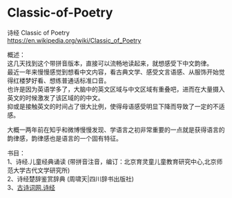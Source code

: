 # Classic-of-Poetry
诗经 Classic of Poetry<br>
https://en.wikipedia.org/wiki/Classic_of_Poetry<br>

概述：<br>
这几天找到这个带拼音版本，直接可以流畅地读起来，就想感受下中文韵律。<br>
最近一年来慢慢感觉到想看中文内容，看古典文学、感受文言语感、从服饰开始觉得红楼梦好看、想练普通话标准口音。<br>
也许是因为英语学多了，大脑中的英文区域与中文区域有重叠吧，进而在大量摄入英文的时候激发了该区域的的中文。<br>
抑或是接触英文的时间占了很大比例，使得母语感受明显下降而导致了一定的不适感。<br>

大概一两年前在知乎和微博慢慢发现、学语言之初非常重要的一点就是获得语言的韵律感，韵律感也是语言的一个固有特征。<br>

书目：<br>
1、诗经.儿童经典诵读 (带拼音注音，编订：北京育灵童儿童教育研究中心,北京师范大学古代文学研究所)<br>
2、诗经楚辞鉴赏辞典 (周啸天|四川辞书出版社)<br>
3、[古诗词网.诗经](http://www.gushiwen.org/guwen/shijing.aspx)<br>
